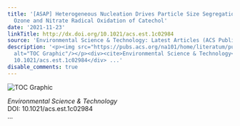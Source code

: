 ```yaml
---
title: '[ASAP] Heterogeneous Nucleation Drives Particle Size Segregation in Sequential
  Ozone and Nitrate Radical Oxidation of Catechol'
date: '2021-11-23'
linkTitle: http://dx.doi.org/10.1021/acs.est.1c02984
source: 'Environmental Science & Technology: Latest Articles (ACS Publications)'
description: '<p><img src="https://pubs.acs.org/na101/home/literatum/publisher/achs/journals/content/esthag/0/esthag.ahead-of-print/acs.est.1c02984/20211123/images/medium/es1c02984_0008.gif"
  alt="TOC Graphic"/></p><div><cite>Environmental Science & Technology</cite></div><div>DOI:
  10.1021/acs.est.1c02984</div> ...'
disable_comments: true
---
```

<p><img src="https://pubs.acs.org/na101/home/literatum/publisher/achs/journals/content/esthag/0/esthag.ahead-of-print/acs.est.1c02984/20211123/images/medium/es1c02984_0008.gif" alt="TOC Graphic"/></p><div><cite>Environmental Science & Technology</cite></div><div>DOI: 10.1021/acs.est.1c02984</div> ...